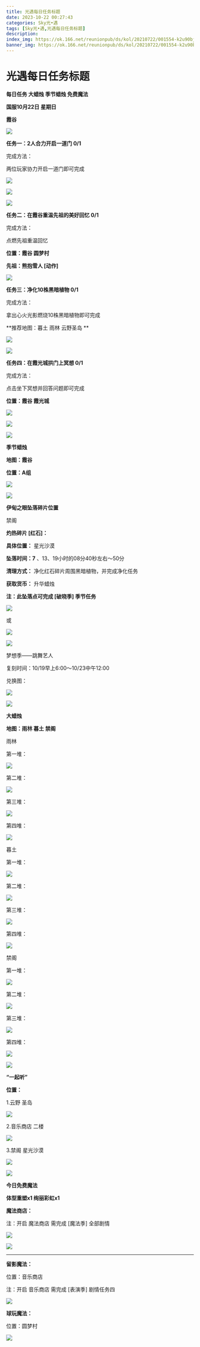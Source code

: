```yaml
---
title: 光遇每日任务标题
date: 2023-10-22 00:27:43
categories: Sky光•遇
tags: [Sky光•遇,光遇每日任务标题]
description: 
index_img: https://ok.166.net/reunionpub/ds/kol/20210722/001554-k2u90bj7ay.png?imageView&thumbnail=600x0&type=jpg
banner_img: https://ok.166.net/reunionpub/ds/kol/20210722/001554-k2u90bj7ay.png?imageView&thumbnail=600x0&type=jpg
---
```

# 光遇每日任务标题
**每日任务 大蜡烛 季节蜡烛 免费魔法**

 **国服10月22日 星期日**

 **霞谷**

![](https://img.166.net/reunionpub/ds/kol/20231022/001330-gs1nqasyli.jpg)

 **任务一：2人合力开启一道门 0/1**

完成方法：

两位玩家协力开启一道门即可完成

![](https://img.166.net/reunionpub/ds/kol/20231022/000109-497rseoasd.jpeg)

![](https://img.166.net/reunionpub/ds/kol/20231022/000123-sv4f7abyn1.jpeg)

![](https://img.166.net/reunionpub/ds/kol/20231022/000148-o1jbln2fss.jpeg)

 **任务二：在霞谷重温先祖的美好回忆 0/1**

完成方法：

点燃先祖重温回忆

 **位置：霞谷 圆梦村**

 **先祖：熊抱雪人 [动作]**

![](https://img.166.net/reunionpub/ds/kol/20231022/000327-6s3l14broi.jpg)

 **任务三：净化10株黑暗植物 0/1**

完成方法：

拿出心火光影燃烧10株黑暗植物即可完成

 **推荐地图：暮土 雨林 云野圣岛   **

![](https://img.166.net/reunionpub/ds/kol/20231022/000345-27els1brjv.jpeg)

![](https://img.166.net/reunionpub/ds/kol/20231022/000351-s9lt7i31sb.jpeg)

 **任务四：在霞光城拱门上冥想 0/1**

完成方法：

点击坐下冥想并回答问题即可完成

 **位置：霞谷 霞光城**

![](https://img.166.net/reunionpub/ds/kol/20231022/000408-rwbi8lgohv.jpeg)

![](https://img.166.net/reunionpub/ds/kol/20231022/000413-k29clbt4z0.jpeg)

![](https://img.166.net/reunionpub/ds/kol/20231014/003453-vozlin1q8p.png)

 **季节蜡烛**

 **地图：霞谷**

 **位置：A组**

![](https://img.166.net/reunionpub/ds/kol/20231021/235216-35ssv2atze.jpg)

![](https://img.166.net/reunionpub/ds/kol/20231014/003453-vozlin1q8p.png)

 **伊甸之眼坠落碎片位置**

禁阁

 **灼热碎片 [红石]：**

 **具体位置：** 星光沙漠

 **坠落时间：7** 、13、19小时的08分40秒左右～50分

 **清理方式：** 净化红石碎片周围黑暗植物，并完成净化任务

 **获取货币：** 升华蜡烛

 **注：此坠落点可完成  [破晓季] 季节任务**

![](https://img.166.net/reunionpub/ds/kol/20231022/000914-9foh0nksjq.jpeg)

或

![](https://img.166.net/reunionpub/ds/kol/20231022/000922-13dwerpsfu.jpg)

![](https://img.166.net/reunionpub/ds/kol/20231014/002539-7uzhdl3t0m.png)

梦想季——跳舞艺人

复刻时间：10/19早上6:00～10/23中午12:00

兑换图：

![](https://img.166.net/reunionpub/ds/kol/20231019/235406-45qrsdc3nt.jpg)

![](https://img.166.net/reunionpub/ds/kol/20231014/002539-7uzhdl3t0m.png)

 **大蜡烛**

 **地图：雨林 暮土 禁阁**

雨林

第一堆：

![](https://img.166.net/reunionpub/ds/kol/20231021/235334-8k4d1vzlfi.jpeg)

第二堆：

![](https://img.166.net/reunionpub/ds/kol/20231021/235342-sngwqveysz.jpeg)

第三堆：

![](https://img.166.net/reunionpub/ds/kol/20231021/235358-cut58spz2s.png)

第四堆：

![](https://img.166.net/reunionpub/ds/kol/20231021/235410-ofb6sg0eca.png)

暮土

第一堆：

![](https://img.166.net/reunionpub/ds/kol/20231021/235429-zrwvyodsh5.png)

第二堆：

![](https://img.166.net/reunionpub/ds/kol/20231021/235441-szot6l1c82.png)

第三堆：

![](https://img.166.net/reunionpub/ds/kol/20231021/235458-k9yoj6lipu.png)

第四堆：

![](https://img.166.net/reunionpub/ds/kol/20231021/235509-yjqci1okrz.png)

禁阁

第一堆：

![](https://img.166.net/reunionpub/ds/kol/20231021/235559-2vtifgdycu.png)

第二堆：

![](https://img.166.net/reunionpub/ds/kol/20231021/235651-6fy9wnat2g.png)

第三堆：

![](https://img.166.net/reunionpub/ds/kol/20231021/235712-vmup8jlyfk.png)

第四堆：

![](https://img.166.net/reunionpub/ds/kol/20231021/235731-456k12le8m.png)

![](https://img.166.net/reunionpub/ds/kol/20231014/003005-dok0cb2fuz.png)

 **“一起听”**

 **位置：**

1.云野 圣岛

![](https://img.166.net/reunionpub/ds/kol/20231014/004010-de83b4jwu6.jpeg)

2.音乐商店 二楼

![](https://img.166.net/reunionpub/ds/kol/20231014/004020-k8jwmpg94o.jpeg)

3.禁阁 星光沙漠

![](https://img.166.net/reunionpub/ds/kol/20231014/004040-1mpch2gvy6.png)

![](https://img.166.net/reunionpub/ds/kol/20231014/004048-gyt2imp830.png)

 **今日免费魔法**

 **体型重塑x1 绚丽彩虹x1**

 **魔法商店：**

注：开启 魔法商店 需完成 [魔法季] 全部剧情

![](https://img.166.net/reunionpub/ds/kol/20231014/004605-qmuiowanf4.png)

![](https://img.166.net/reunionpub/ds/kol/20231021/235750-3ebh6znv54.jpeg)

 ****

**留影魔法：**

位置：音乐商店

注：开启 音乐商店 需完成 [表演季] 剧情任务四

![](https://img.166.net/reunionpub/ds/kol/20231014/004941-6k9cb1yuv0.png)

 **球玩魔法：**

位置：圆梦村

![](https://img.166.net/reunionpub/ds/kol/20231014/005022-4hnlvzm7iu.png)

